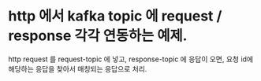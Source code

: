 # http 에서 kafka topic 에 request / response 각각 연동하는 예제.

http request 를 request-topic 에 넣고, response-topic 에 응답이 오면, 요청 id에 해당하는 응답을 찾아서 
매칭되는 응답으로 처리.

